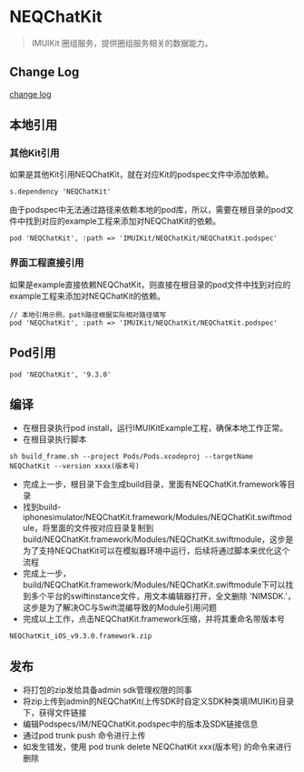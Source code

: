 # NEQChatKit

> IMUIKit 圈组服务，提供圈组服务相关的数据能力。

## Change Log

[change log](CHANGELOG.md)

## 本地引用

### 其他Kit引用
如果是其他Kit引用NEQChatKit，就在对应Kit的podspec文件中添加依赖。

```
s.dependency 'NEQChatKit'
```

由于podspec中无法通过路径来依赖本地的pod库，所以，需要在根目录的pod文件中找到对应的example工程来添加对NEQChatKit的依赖。

```
pod 'NEQChatKit', :path => 'IMUIKit/NEQChatKit/NEQChatKit.podspec'
```
### 界面工程直接引用
如果是example直接依赖NEQChatKit，则直接在根目录的pod文件中找到对应的example工程来添加对NEQChatKit的依赖。

```
// 本地引用示例，path路径根据实际相对路径填写
pod 'NEQChatKit', :path => 'IMUIKit/NEQChatKit/NEQChatKit.podspec'
```

## Pod引用
```
pod 'NEQChatKit', '9.3.0'
```
## 编译
- 在根目录执行pod install，运行IMUIKitExample工程，确保本地工作正常。
- 在根目录执行脚本

```
sh build_frame.sh --project Pods/Pods.xcodeproj --targetName NEQChatKit --version xxxx(版本号)
```
- 完成上一步，根目录下会生成build目录，里面有NEQChatKit.framework等目录
- 找到build-iphonesimulator/NEQChatKit.framework/Modules/NEQChatKit.swiftmodule，将里面的文件按对应目录复制到build/NEQChatKit.framework/Modules/NEQChatKit.swiftmodule，这步是为了支持NEQChatKit可以在模拟器环境中运行，后续将通过脚本来优化这个流程
- 完成上一步，build/NEQChatKit.framework/Modules/NEQChatKit.swiftmodule下可以找到多个平台的swiftinstance文件，用文本编辑器打开，全文删除 'NIMSDK.'，这步是为了解决OC与Swift混编导致的Module引用问题
- 完成以上工作，点击NEQChatKit.framework压缩，并将其重命名带版本号

```
NEQChatKit_iOS_v9.3.0.framework.zip
```
## 发布
- 将打包的zip发给具备admin sdk管理权限的同事
- 将zip上传到admin的NEQChatKit(上传SDK时自定义SDK种类填IMUIKit)目录下，获得文件链接
- 编辑Podspecs/IM/NEQChatKit.podspec中的版本及SDK链接信息
- 通过pod trunk push 命令进行上传
- 如发生错发，使用 pod trunk delete NEQChatKit xxx(版本号) 的命令来进行删除
